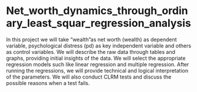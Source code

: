 # Net_worth_dynamics_through_ordinary_least_squar_regression_analysis

In this project we will take “wealth”as net worth (wealth) as dependent variable, psychological distress (pd) as key independent variable and others as control variables. 
We will describe the raw data through tables and graphs, providing initial insights of the data. We will select the appropriate regression models such like linear regression and multiple regression. After running the regressions, we will provide technical and logical interpretation of the parameters. We will also conduct CLRM tests and discuss the possible reasons when a test fails. 
